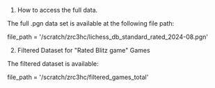 

1. How to access the full data. 

The full .pgn data set is available at the following file path: 

file_path = '/scratch/zrc3hc/lichess_db_standard_rated_2024-08.pgn'

2. Filtered Dataset for "Rated Blitz game" Games

The filtered dataset is available: 

file_path = '/scratch/zrc3hc/filtered_games_total'
